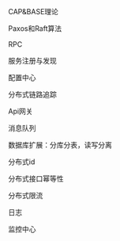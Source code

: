 CAP&BASE理论

Paxos和Raft算法

RPC

服务注册与发现

配置中心

分布式链路追踪

Api网关

消息队列

数据库扩展：分库分表，读写分离

分布式id

分布式接口幂等性

分布式限流

日志

监控中心



